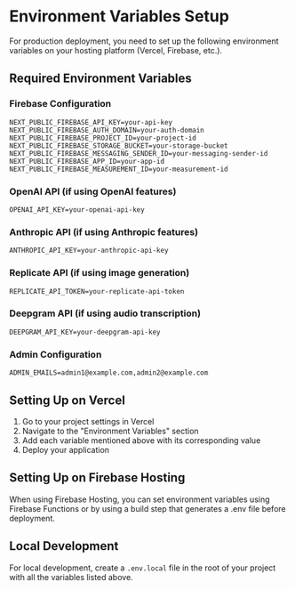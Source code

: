 # Environment Variables Setup

For production deployment, you need to set up the following environment variables on your hosting platform (Vercel, Firebase, etc.).

## Required Environment Variables

### Firebase Configuration
```
NEXT_PUBLIC_FIREBASE_API_KEY=your-api-key
NEXT_PUBLIC_FIREBASE_AUTH_DOMAIN=your-auth-domain
NEXT_PUBLIC_FIREBASE_PROJECT_ID=your-project-id
NEXT_PUBLIC_FIREBASE_STORAGE_BUCKET=your-storage-bucket
NEXT_PUBLIC_FIREBASE_MESSAGING_SENDER_ID=your-messaging-sender-id
NEXT_PUBLIC_FIREBASE_APP_ID=your-app-id
NEXT_PUBLIC_FIREBASE_MEASUREMENT_ID=your-measurement-id
```

### OpenAI API (if using OpenAI features)
```
OPENAI_API_KEY=your-openai-api-key
```

### Anthropic API (if using Anthropic features)
```
ANTHROPIC_API_KEY=your-anthropic-api-key
```

### Replicate API (if using image generation)
```
REPLICATE_API_TOKEN=your-replicate-api-token
```

### Deepgram API (if using audio transcription)
```
DEEPGRAM_API_KEY=your-deepgram-api-key
```

### Admin Configuration
```
ADMIN_EMAILS=admin1@example.com,admin2@example.com
```

## Setting Up on Vercel

1. Go to your project settings in Vercel
2. Navigate to the "Environment Variables" section
3. Add each variable mentioned above with its corresponding value
4. Deploy your application

## Setting Up on Firebase Hosting

When using Firebase Hosting, you can set environment variables using Firebase Functions or by using a build step that generates a .env file before deployment.

## Local Development

For local development, create a `.env.local` file in the root of your project with all the variables listed above. 